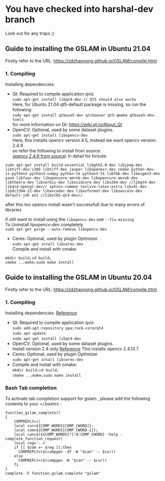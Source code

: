 # You have checked into harshal-dev branch

Look out for any traps ;)

## Guide to installing the GSLAM in Ubuntu 21.04
Firstly refer to the URL: https://zdzhaoyong.github.io/GSLAM/compile.html

### 1. Compiling
Installing dependencies:
- Qt: Required to compile application qviz\
`sudo apt-get install libqt4-dev // Qt5 should also works `\
Here, for Ubuntu 21.04 qt5-default package is missing, so run the following:\
`sudo apt-get install qtbase5-dev qtchooser qt5-qmake qtbase5-dev-tools`\
for more information on Qt: https://wiki.qt.io/About_Qt
- OpenCV: Optional, used by some dataset plugins.\
`sudo apt-get install libopencv-dev `\
Here, this installs opencv version 4.5, instead we want opencv version 2.4.9\
so refer the following to install from source: \
[opencv 2.4.9 from source](https://elementztechblog.wordpress.com/2014/07/28/installing-opencv-2-4-9-in-linux/#:~:text=Decompress%20the%20file%20obtained%20above%20using%20the%20below%20command.&text=cmake%20%2DD%20WITH_TBB%3DON%20%2D,%2DD%20CMAKE_INSTALL_PREFIX%3D%2Fusr%20..&text=Finally%20install%20the%20build%20files%20to%20your%20system.)\
In detail for hirsute:
```
sudo apt-get install build-essential libgtk2.0-dev libjpeg-dev libtiff-dev:i386 libtiff-dev jasper libopenexr-dev cmake python-dev-is-python3 python3-numpy python-tk python3-tk libtbb-dev libeigen3-dev yasm libfaac-dev libopencore-amrnb-dev libopencore-amrwb-dev libtheora-dev libvorbis-dev libxvidcore-dev libx264-dev //libqt4-dev libqt4-opengl-dev// sphinx-common texlive-latex-extra libv4l-dev libdc1394-22-dev libavcodec-dev libavformat-dev libswscale-dev default-jdk ant //libvtk5-qt4-dev//
```
after this too opencv install wasn't successfull due to many errors of libraries

if still want to install using the `libopencv-dev` use `--fix-missing`\
To Uninstall lipopencv-dev completely\
`sudo apt-get purge --auto-remove libopencv-dev`

- Ceres: Optional, used by plugin Optimizer.\
`sudo apt-get intall libceres-dev `\
Compile and install with cmake:
```
mkdir build;cd build;
cmake ..;make;sudo make install
```

## Guide to installing the GSLAM in Ubuntu 20.04
Firstly refer to the URL: https://zdzhaoyong.github.io/GSLAM/compile.html

### 1. Compiling
Installing dependencies: [Reference](https://ubuntuhandbook.org/index.php/2020/07/install-qt4-ubuntu-20-04/)
- Qt: Required to compile application qviz\
`sudo add-apt-repository ppa:rock-core/qt4`\
`sudo apt update`\
`sudo apt-get install libqt4-dev`
- OpenCV: Optional, used by some dataset plugins.\
Install version 2.4 only [Reference](https://bobcares.com/blog/how-to-install-opencv-on-ubuntu-20-04/)
This installs opencv 2.4.13.7
- Ceres: Optional, used by plugin Optimizer.\
`sudo apt-get intall libceres-dev`
- Compile and install with cmake:\
`mkdir build;cd build;`\
`cmake ..;make;sudo make install`

### Bash Tab completion
To activate tab completion support for gslam , please add the following contents to your ~/.bashrc :

```
function_gslam_complete()
{
    COMPREPLY=()
    local cur=${COMP_WORDS[COMP_CWORD]};
    local com=${COMP_WORDS[COMP_CWORD-1]};
    local can=$(${COMP_WORDS[*]:0:COMP_CWORD} -help -complete_function_request)
    local reg='-.+'
    if [[ $com =~ $reg ]];then
      COMPREPLY=($(compgen -df -W "$can" -- $cur))
    else
      COMPREPLY=($(compgen -W "$can" -- $cur))
    fi
}
complete -F function_gslam_complete "gslam"
```
